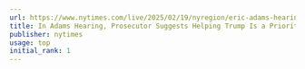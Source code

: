 ```yaml
---
url: https://www.nytimes.com/live/2025/02/19/nyregion/eric-adams-hearing-corruption-case
title: In Adams Hearing, Prosecutor Suggests Helping Trump Is a Priority
publisher: nytimes
usage: top
initial_rank: 1
---
```

